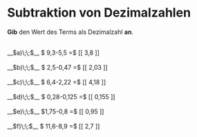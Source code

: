 <!--
version:  0.0.1

language: de

@style
main > *:not(:last-child) {
  margin-bottom: 3rem;
}

input {
    text-align: center;
}

.flex-container {
    display: flex;
    flex-wrap: wrap;
    align-items: stretch;
    gap: 20px;
}

.flex-child {
    flex: 1;
    min-width: 350px;
    margin-right: 20px;
}

@media (max-width: 400px) {
    .flex-child {
        flex: 100%;
        margin-right: 0;
    }
}
@end

formula: \carry   \textcolor{red}{\scriptsize #1}
formula: \digit   \rlap{\carry{#1}}\phantom{#2}#2
formula: \permil  \text{‰}

import: https://raw.githubusercontent.com/LiaTemplates/Tikz-Jax/main/README.md

script: https://cdn.jsdelivr.net/gh/LiaTemplates/Tikz-Jax@main/dist/index.js


tags: Subtraktion, Dezimalzahlen, sehr leicht, sehr niedrig, Angeben

comment: Subtrahiere Dezimalzahlen im Kopf.

author: Martin Lommatzsch

-->




# Subtraktion von Dezimalzahlen

**Gib** den Wert des Terms als Dezimalzahl **an**.

<section class="flex-container">

<div class="flex-child">
<br>
__$a)\;\;$__ $ 9,3-5,5 =$ [[  3,8  ]]
<br>
</div> 
<div class="flex-child">
<br>
__$b)\;\;$__ $ 2,5-0,47 =$ [[  2,03  ]]
<br>
</div> 
<div class="flex-child">
<br>
__$c)\;\;$__ $ 6,4-2,22 =$ [[  4,18  ]]
<br>
</div> 
<div class="flex-child">
<br>
__$d)\;\;$__ $ 0,28-0,125 =$ [[  0,155  ]]
<br>
</div> 
<div class="flex-child">
<br>
__$e)\;\;$__ $1,75-0,8 =$ [[  0,95  ]]
<br>
</div> 
<div class="flex-child">
<br>
__$f)\;\;$__ $ 11,6-8,9 =$ [[  2,7  ]]
<br>
</div> 
</section>
<br>
<br>
<br>
<br>

